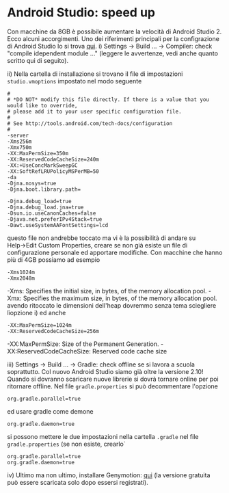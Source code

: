 # Android Studio: speed up

Con macchine da 8GB è possibile aumentare la velocità di Android Studio 2. Ecco alcuni accorgimenti. Uno dei riferimenti principali per la configrazione di Android Studio lo si trova [qui](https://developer.android.com/studio/intro/studio-config.html).
i) Settings → Build ... → Compiler: check "compile idependent module ..." (leggere le avvertenze, vedi anche quanto scritto qui di seguito).

ii) Nella cartella di installazione si trovano il file di impostazioni `studio.vmoptions` impostato nel modo seguente
```
#
# *DO NOT* modify this file directly. If there is a value that you would like to override,
# please add it to your user specific configuration file.
#
# See http://tools.android.com/tech-docs/configuration
#
-server
-Xms256m
-Xmx750m
-XX:MaxPermSize=350m
-XX:ReservedCodeCacheSize=240m
-XX:+UseConcMarkSweepGC
-XX:SoftRefLRUPolicyMSPerMB=50
-da
-Djna.nosys=true
-Djna.boot.library.path=

-Djna.debug_load=true
-Djna.debug_load.jna=true
-Dsun.io.useCanonCaches=false
-Djava.net.preferIPv4Stack=true
-Dawt.useSystemAAFontSettings=lcd
```
questo file non andrebbe toccato ma vi è la possibilità di andare su Help→Edit Custom Properties, creare se non già esiste un file di configurazione personale ed apportare modifiche. Con macchine che hanno più di 4GB possiamo ad esempio
```
-Xms1024m
-Xmx2048m
```
-Xms: Specifies the initial size, in bytes, of the memory allocation pool.
-Xmx: Specifies the maximum size, in bytes, of the memory allocation pool.
avendo ritoccato le dimensioni dell'heap dovremmo senza tema sciegliere lìopzione i) ed anche
```
-XX:MaxPermSize=1024m
-XX:ReservedCodeCacheSize=256m
```
-XX:MaxPermSize: Size of the Permanent Generation.
-XX:ReservedCodeCacheSize: Reserved code cache size

iii) Settings → Build ... → Gradle: check offline se si lavora a scuola soprattutto. Col nuovo Android Studio siamo già oltre la versione 2.10! Quando si dovranno scaricare nuove librerie si dovrà tornare online per poi ritornare offline. Nel file `gradle.properties` si può decommentare l'opzione
```
org.gradle.parallel=true
```
ed usare gradle come demone
```
org.gradle.daemon=true
```
si possono mettere le due impostazioni nella cartella `.gradle` nel file `gradle.properties` (se non esiste, crearlo`
```
org.gradle.parallel=true
org.gradle.daemon=true 
```
iv) Ultimo ma non ultimo, installare Genymotion: [qui](https://www.genymotion.com/) (la versione gratuita può essere scaricata solo dopo essersi registrati).


